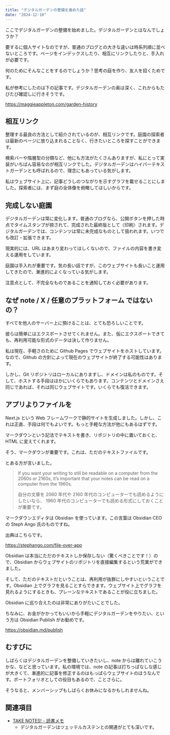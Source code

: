 ```yaml
---
title: "デジタルガーデンの整備を進めた話"
date: "2024-12-10"
---
```


ここでデジタルガーデンの整備を始めました。デジタルガーデンとはなんでしょうか？

要するに個人サイトなのですが、普通のブログとの大きな違いは時系列順に並べないところです。ページをインデックスしたり、相互にリンクしたりと、手入れが必要です。

何のためにそんなことをするのでしょうか？思考の庭を作り、友人を招くためです。

私が参考にしたのは下の記事です。デジタルガーデンの奥は深く、これからもたびたび確認しに行きそうです。

https://maggieappleton.com/garden-history

## 相互リンク

整理する最良の方法として紹介されているのが、相互リンクです。庭園の探索者は最新のページに放り込まれることなく、行きたいところを探すことができます。

検索バーや階層型の分類など、他にも方法がたくさんありますが、私にとって実装がいちばん容易なのが相互リンクでした。デジタルガーデンはハイパーテキストガーデンとも呼ばれるので、理念にもあっている気がします。

私はウェブサイト上に、記事どうしのつながりを示すグラフを載せることにしました。探索者には、まず庭の全体像を俯瞰してほしいからです。

## 完成しない庭園

デジタルガーデンは常に変化します。普通のブログなら、公開ボタンを押した時点でタイムスタンプが捺されて、完成された最終版として〈印刷〉されます。デジタルガーデンでは、コンテンツは常に未完成なものとして扱われます。いつでも改訂・拡張できます。

現実的には、URL はあまり変わってほしくないので、ファイルの内容を書き変える運用をしています。

庭園は手入れが重要です。気の長い話ですが、このウェブサイトも長いこと運用してきたので、漸進的によくなっている気がします。

注意点として、不完全なものであることを通知しておく必要があります。

## なぜ note / X / 任意のプラットフォーム ではないの？

すべてを他人のサーバー上に預けることは、とても恐ろしいことです。

彼らは簡単にはエクスポートさせてくれません。また、仮にエクスポートできても、再利用可能な形式のデータは決して作りません。

私は現在、手軽さのために Github Pages でウェブサイトをホストしています。なので、Github の方針によって現在のウェブサイトが終了する可能性はあります。

しかし、Git リポジトリはローカルにありますし、ドメインは私のものです。そして、ホストする手段はほかにいくらでもあります。コンテンツとドメインさえ同じであれば、それは同じウェブサイトです。いくらでも復活できます。

## アプリよりファイルを

Next.js という Web フレームワークで静的サイトを生成しました。しかし、これは正直、手段は何でもよいです。もっと手軽な方法が他にもあるはずです。

マークダウンという記法でテキストを書き、リポジトリの中に置いておくと、HTML に変えてくれます。

そう、マークダウンが重要です。これは、ただのテキストファイルです。

とある方が言いました。

> If you want your writing to still be readable on a computer from the 2060s or 2160s, it’s important that your notes can be read on a computer from the 1960s.
> 
> 自分の文章を 2060 年代や 2160 年代のコンピューターでも読めるようにしたいなら、 1960 年代のコンピューターでも読める形式にしておくことが重要です。

マークダウンエディタは Obsidian を使っています。この言葉は Obsidian CEO の Steph Ango 氏のものですね。

出典はこちらです。

https://stephango.com/file-over-app

Obsidian は本当にただのテキストしか保存しない（驚くべきことです！）ので、Obsidian からウェブサイトのリポジトリを直接編集するという荒業ができました。

そして、ただのテキストだということは、再利用が抜群にしやすいということです。Obsidian 上でグラフを見ることすらできます。ウェブサイト上でグラフを見れるようにするときも、プレーンなテキストであることが役に立ちました。

Obsidian に巡り合えたのは非常にありがたいことでした。

ちなみに、お金がかかってもいいから手軽にデジタルガーデンをやりたい、という方は Obsidian Publish がお勧めです。

https://obsidian.md/publish

## むすびに

しばらくはデジタルガーデンを整備していきたいし、note からは離れていこうかな、などと思っています。私の環境では、note の記事は打ちっぱなしな感じが大きくて、漸進的に記事を修正するのはもっぱらウェブサイトのほうなんです。ポートフォリオとしての役目もあるので、ことさらに。

そうなると、メンバーシップもしばらくお休みになるかもしれませんね。

## 関連項目

- [TAKE NOTES! - 読書メモ](20250105-take-notes.md)
	- デジタルガーデンはツェッテルカステンとの関連がとても深いです。